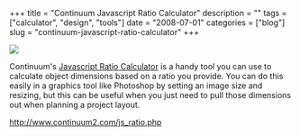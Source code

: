 +++
title = "Continuum Javascript Ratio Calculator"
description = ""
tags = ["calculator", "design", "tools"]
date = "2008-07-01"
categories = ["blog"]
slug = "continuum-javascript-ratio-calculator"
+++



  <div class="notebook-screenshot"><a href="http://www.continuum2.com/js_ratio.php"><img src="/media/notebook/javascript-ratio-calculator.jpg" class="notebook-image" /></a></div><p>Continuum's <a href="http://www.continuum2.com/js_ratio.php">Javascript Ratio Calculator</a> is a handy tool you can use to calculate object dimensions based on a ratio you provide. You can do this easily in a graphics tool like Photoshop by setting an image size and resizing, but this can be useful when you just need to pull those dimensions out when planning a project layout.</p>
    
  <a href="http://www.continuum2.com/js_ratio.php">http://www.continuum2.com/js_ratio.php</a>
